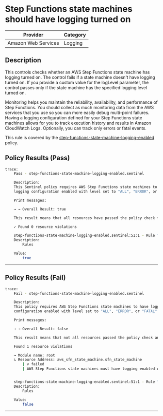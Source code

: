 # Step Functions state machines should have logging turned on

| Provider            | Category  |
| ------------------- | --------  |
| Amazon Web Services |  Logging  |

## Description

This controls checks whether an AWS Step Functions state machine has logging turned on. The control fails if a state machine doesn't have logging turned on. If you provide a custom value for the logLevel parameter, the control passes only if the state machine has the specified logging level turned on.

Monitoring helps you maintain the reliability, availability, and performance of Step Functions. You should collect as much monitoring data from the AWS services that you use so you can more easily debug multi-point failures. Having a logging configuration defined for your Step Functions state machines allows for you to track execution history and results in Amazon CloudWatch Logs. Optionally, you can track only errors or fatal events.

This rule is covered by the [step-functions-state-machine-logging-enabled](https://github.com/hashicorp/policy-library-FSBP-Policy-Set-for-AWS-Terraform/blob/main/policies/stepfunction/step-functions-state-machine-logging-enabled.sentinel) policy.

## Policy Results (Pass)

```bash
trace:
    Pass - step-functions-state-machine-logging-enabled.sentinel

    Description:
    This Sentinel policy requires AWS Step Functions state machines to have
    logging configuration enabled with level set to "ALL", "ERROR", or "FATAL".

    Print messages:

    → → Overall Result: true

    This result means that all resources have passed the policy check for the policy sfn-logging-enabled.

    ✓ Found 0 resource violations

    step-functions-state-machine-logging-enabled.sentinel:51:1 - Rule "main"
    Description:
        Rules

    Value:
        true
```

---

## Policy Results (Fail)

```bash
trace:
    Fail - step-functions-state-machine-logging-enabled.sentinel

    Description:
    This policy requires AWS Step Functions state machines to have logging
    configuration enabled with level set to "ALL", "ERROR", or "FATAL".

    Print messages:

    → → Overall Result: false

    This result means that not all resources passed the policy check and the protected behavior is not allowed for the policy sfn-logging-enabled.

    Found 1 resource violations

    → Module name: root
    ↳ Resource Address: aws_sfn_state_machine.sfn_state_machine
        | ✗ failed
        | AWS Step Functions state machines must have logging enabled with level set to 'ALL', 'ERROR', or 'FATAL'. For more information, refer to AWS documentation.


    step-functions-state-machine-logging-enabled.sentinel:51:1 - Rule "main"
    Description:
        Rules

    Value:
        false
```

---
